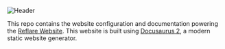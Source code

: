 ![Header](https://raw.githubusercontent.com/xiaoyang-sde/reflare/master/.github/img/header.jpg)

This repo contains the website configuration and documentation powering the [Reflare Website](https://reflare.js.org). This website is built using [Docusaurus 2](https://docusaurus.io/), a modern static website generator.
